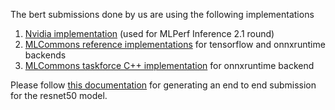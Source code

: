 The bert submissions done by us are using the following implementations

1. [Nvidia implementation](https://github.com/mlcommons/ck/tree/master/cm-mlops/script/reproduce-mlperf-inference-nvidia) (used for MLPerf Inference 2.1 round)
2. [MLCommons reference implementations](https://github.com/mlcommons/ck/tree/master/cm-mlops/script/app-mlperf-inference-reference) for tensorflow and onnxruntime backends
3. [MLCommons taskforce C++ implementation](https://github.com/mlcommons/ck/tree/master/cm-mlops/script/app-mlperf-inference-reference) for onnxruntime backend

Please follow [this documentation](https://github.com/mlcommons/ck/blob/master/cm-mlops/challenge/optimize-mlperf-inference-v3.0-2023/docs/generate-resnet50-submission.md) for generating an end to end submission for the resnet50 model. 
